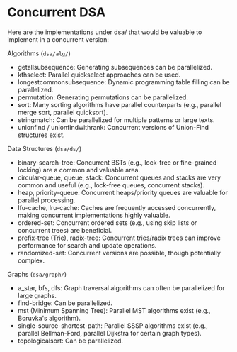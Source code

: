 # Concurrent DSA

Here are the implementations under dsa/ that would be valuable to implement in a concurrent version:

  Algorithms (`dsa/alg/`)
   * getallsubsequence: Generating subsequences can be parallelized.
   * kthselect: Parallel quickselect approaches can be used.
   * longestcommonsubsequence: Dynamic programming table filling can be parallelized.
   * permutation: Generating permutations can be parallelized.
   * sort: Many sorting algorithms have parallel counterparts (e.g., parallel merge sort, parallel quicksort).
   * stringmatch: Can be parallelized for multiple patterns or large texts.
   * unionfind / unionfindwithrank: Concurrent versions of Union-Find structures exist.

  Data Structures (`dsa/ds/`)
   * binary-search-tree: Concurrent BSTs (e.g., lock-free or fine-grained locking) are a common and valuable area.
   * circular-queue, queue, stack: Concurrent queues and stacks are very common and useful (e.g., lock-free queues, concurrent
     stacks).
   * heap, priority-queue: Concurrent heaps/priority queues are valuable for parallel processing.
   * lfu-cache, lru-cache: Caches are frequently accessed concurrently, making concurrent implementations highly valuable.
   * ordered-set: Concurrent ordered sets (e.g., using skip lists or concurrent trees) are beneficial.
   * prefix-tree (Trie), radix-tree: Concurrent tries/radix trees can improve performance for search and update operations.
   * randomized-set: Concurrent versions are possible, though potentially complex.

  Graphs (`dsa/graph/`)
   * a_star, bfs, dfs: Graph traversal algorithms can often be parallelized for large graphs.
   * find-bridge: Can be parallelized.
   * mst (Minimum Spanning Tree): Parallel MST algorithms exist (e.g., Boruvka's algorithm).
   * single-source-shortest-path: Parallel SSSP algorithms exist (e.g., parallel Bellman-Ford, parallel Dijkstra for certain
     graph types).
   * topologicalsort: Can be parallelized.
